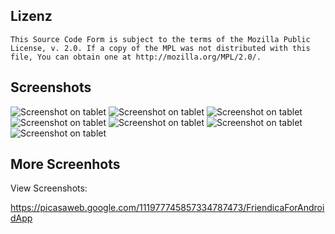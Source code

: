 ## Lizenz ##

    This Source Code Form is subject to the terms of the Mozilla Public
    License, v. 2.0. If a copy of the MPL was not distributed with this
    file, You can obtain one at http://mozilla.org/MPL/2.0/.

## Screenshots ##

![Screenshot on tablet](https://lh4.googleusercontent.com/-rFte9uu59jg/T-b2ooprMUI/AAAAAAAALjQ/UWzOaXOfvqw/s912/Screenshot_2012-06-24-13-14-06.png)
![Screenshot on tablet](https://lh6.googleusercontent.com/-4GFD7y5PYRQ/T-b2w4CkX3I/AAAAAAAALjo/Gh_EVeXMVSg/s912/Screenshot_2012-06-24-13-11-07.png)
![Screenshot on tablet](https://lh6.googleusercontent.com/-x-eki62uIG4/T-b2iE6zBCI/AAAAAAAALjA/tCYx3iW4u_k/s912/Screenshot_2012-06-24-13-16-09.png)
![Screenshot on tablet](https://lh6.googleusercontent.com/-C4NTOtlWlp8/T-b2l8WkO2I/AAAAAAAALjI/C2JJsb2LvqQ/s912/Screenshot_2012-06-24-13-14-42.png)
![Screenshot on tablet](https://lh4.googleusercontent.com/-FkjmsHbpmgM/T-b2qqXv86I/AAAAAAAALjY/3c-JGG5xDeY/s912/Screenshot_2012-06-24-13-13-54.png)
![Screenshot on tablet](https://lh6.googleusercontent.com/-frdfdDIg_50/T-b2uUfiw5I/AAAAAAAALjg/W_RSbbmtO3Q/s912/Screenshot_2012-06-24-13-12-57.png)
![Screenshot on tablet](https://lh3.googleusercontent.com/-91FJ81wxHcw/T-b2yfQP-KI/AAAAAAAALjw/jXKsAPkelfM/s912/Screenshot_2012-06-24-00-52-20.png)


## More Screenhots ##

View Screenshots:

https://picasaweb.google.com/111977745857334787473/FriendicaForAndroidApp

